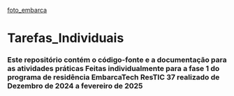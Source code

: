 [foto_embarca](https://softex.br/wp-content/uploads/2024/09/EmbarcaTech_logo_Azul-1030x428.png)
# Tarefas_Individuais

### Este repositório contém o código-fonte e a documentação para as atividades práticas Feitas individualmente para a fase 1 do programa de residência EmbarcaTech ResTIC 37 realizado de Dezembro de 2024 a fevereiro de 2025
